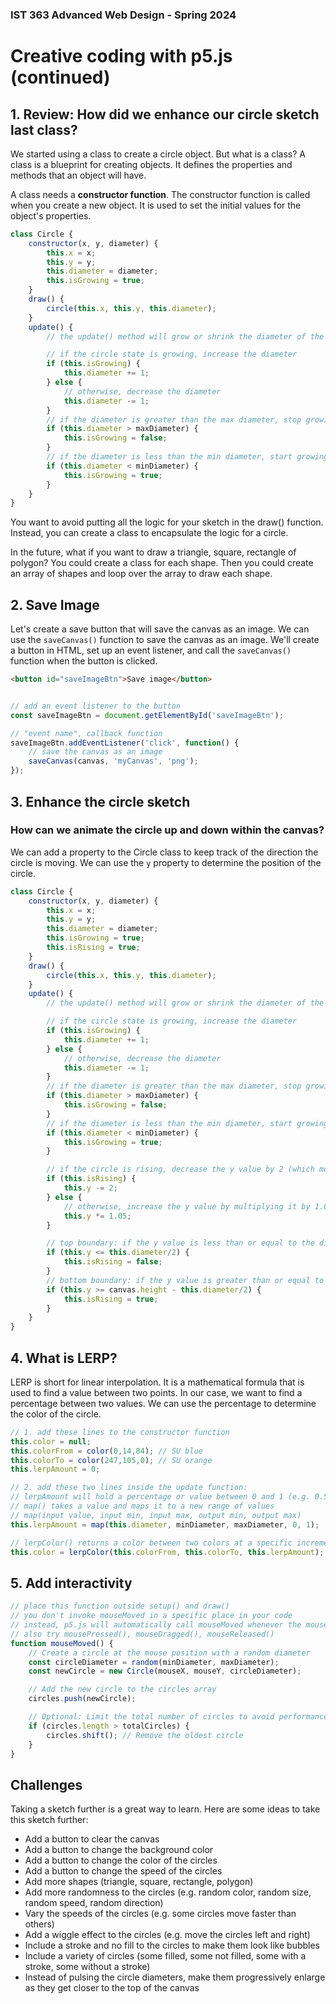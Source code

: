 ### IST 363 Advanced Web Design - Spring 2024

# Creative coding with p5.js (continued)

## 1. Review: How did we enhance our circle sketch last class?

We started using a class to create a circle object. But what is a class? A class is a blueprint for creating objects. It defines the properties and methods that an object will have. 

A class needs a __constructor function__. The constructor function is called when you create a new object. It is used to set the initial values for the object's properties.


```javascript
class Circle {
    constructor(x, y, diameter) {
        this.x = x;
        this.y = y;
        this.diameter = diameter;
        this.isGrowing = true;
    }
    draw() {
        circle(this.x, this.y, this.diameter);
    }
    update() {
        // the update() method will grow or shrink the diameter of the circle

        // if the circle state is growing, increase the diameter
        if (this.isGrowing) {
            this.diameter += 1;
        } else {
            // otherwise, decrease the diameter
            this.diameter -= 1;
        }
        // if the diameter is greater than the max diameter, stop growing
        if (this.diameter > maxDiameter) {
            this.isGrowing = false;
        } 
        // if the diameter is less than the min diameter, start growing
        if (this.diameter < minDiameter) {
            this.isGrowing = true;
        }
    }
}
```

You want to avoid putting all the logic for your sketch in the draw() function. Instead, you can create a class to encapsulate the logic for a circle.

In the future, what if you want to draw a triangle, square, rectangle of polygon? You could create a class for each shape. Then you could create an array of shapes and loop over the array to draw each shape.

## 2. Save Image

Let's create a save button that will save the canvas as an image. We can use the `saveCanvas()` function to save the canvas as an image. We'll create a button in HTML, set up an event listener, and call the `saveCanvas()` function when the button is clicked.

```html
<button id="saveImageBtn">Save image</button>
```

```javascript

// add an event listener to the button
const saveImageBtn = document.getElementById('saveImageBtn');

// "event name", callback function
saveImageBtn.addEventListener('click', function() {
    // save the canvas as an image
    saveCanvas(canvas, 'myCanvas', 'png');
});
```


## 3. Enhance the circle sketch

### How can we  animate the circle up and down within the canvas?

We can add a property to the Circle class to keep track of the direction the circle is moving. We can use the `y` property to determine the position of the circle.

```javascript
class Circle {
    constructor(x, y, diameter) {
        this.x = x;
        this.y = y;
        this.diameter = diameter;
        this.isGrowing = true;
        this.isRising = true;
    }
    draw() {
        circle(this.x, this.y, this.diameter);
    }
    update() {
        // the update() method will grow or shrink the diameter of the circle

        // if the circle state is growing, increase the diameter
        if (this.isGrowing) {
            this.diameter += 1;
        } else {
            // otherwise, decrease the diameter
            this.diameter -= 1;
        }
        // if the diameter is greater than the max diameter, stop growing
        if (this.diameter > maxDiameter) {
            this.isGrowing = false;
        } 
        // if the diameter is less than the min diameter, start growing
        if (this.diameter < minDiameter) {
            this.isGrowing = true;
        }

        // if the circle is rising, decrease the y value by 2 (which moves it up)
        if (this.isRising) {
            this.y -= 2;
        } else {
            // otherwise, increase the y value by multiplying it by 1.05 (which moves it down and accelerates it)
            this.y *= 1.05;
        }

        // top boundary: if the y value is less than or equal to the diameter/2, stop rising
        if (this.y <= this.diameter/2) {
            this.isRising = false;
        }
        // bottom boundary: if the y value is greater than or equal to the canvas height minus the diameter/2, start rising
        if (this.y >= canvas.height - this.diameter/2) {
            this.isRising = true;
        }
    }
}
```

## 4. What is LERP?

LERP is short for linear interpolation. It is a mathematical formula that is used to find a value between two points. In our case, we want to find a percentage between two values. We can use the percentage to determine the color of the circle.

```javascript
// 1. add these lines to the constructor function
this.color = null;
this.colorFrom = color(0,14,84); // SU blue
this.colorTo = color(247,105,0); // SU orange
this.lerpAmount = 0;

// 2. add these two lines inside the update function:
// lerpAmount will hold a percentage or value between 0 and 1 (e.g. 0.59 = 59%)
// map() takes a value and maps it to a new range of values
// map(input value, input min, input max, output min, output max) 
this.lerpAmount = map(this.diameter, minDiameter, maxDiameter, 0, 1);

// lerpColor() returns a color between two colors at a specific increment between 0 and 1 (0% and 100%)
this.color = lerpColor(this.colorFrom, this.colorTo, this.lerpAmount);
```

## 5. Add interactivity

```javascript
// place this function outside setup() and draw()
// you don't invoke mouseMoved in a specific place in your code
// instead, p5.js will automatically call mouseMoved whenever the mouse moves
// also try mousePressed(), mouseDragged(), mouseReleased()
function mouseMoved() {
    // Create a circle at the mouse position with a random diameter
    const circleDiameter = random(minDiameter, maxDiameter);
    const newCircle = new Circle(mouseX, mouseY, circleDiameter);

    // Add the new circle to the circles array
    circles.push(newCircle);

    // Optional: Limit the total number of circles to avoid performance issues
    if (circles.length > totalCircles) {
        circles.shift(); // Remove the oldest circle
    }
}
```

## Challenges

Taking a sketch further is a great way to learn. Here are some ideas to take this sketch further:

- Add a button to clear the canvas
- Add a button to change the background color
- Add a button to change the color of the circles
- Add a button to change the speed of the circles
- Add more shapes (triangle, square, rectangle, polygon)
- Add more randomness to the circles (e.g. random color, random size, random speed, random direction)
- Vary the speeds of the circles (e.g. some circles move faster than others)
- Add a wiggle effect to the circles (e.g. move the circles left and right)
- Include a stroke and no fill to the circles to make them look like bubbles
- Include a variety of circles (some filled, some not filled, some with a stroke, some without a stroke)
- Instead of pulsing the circle diameters, make them progressively enlarge as they get closer to the top of the canvas
